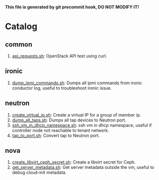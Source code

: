 **This file is generated by git precommit hook, DO NOT MODIFY IT!**

# Catalog

## common

1. [api_requests.sh](./common/api_requests.sh): OpenStack API test using curl.

## ironic

1. [dump_ipmi_commands.sh](./ironic/dump_ipmi_commands.sh): Dumps all ipmi commands from ironic conductor log, useful to troubleshoot ironic issue.

## neutron

1. [create_virtual_ip.sh](./neutron/create_virtual_ip.sh): Create a virtual IP for a group of member ip.
2. [dump_all_taps.sh](./neutron/dump_all_taps.sh): Dumps all tap devices to Neutron port.
3. [ssh_vm_in_dhcp_namespace.sh](./neutron/ssh_vm_in_dhcp_namespace.sh): ssh vm in dhcp namespace, useful if controller node not reachable to tenant network.
4. [tap_to_port.sh](./neutron/tap_to_port.sh): Convert tap to Neutron port.

## nova

1. [create_libvirt_ceph_secret.sh](./nova/create_libvirt_ceph_secret.sh): Create a libvirt secret for Ceph.
2. [get_server_metadata.sh](./nova/get_server_metadata.sh): Get server metadata outside the vm, useful to debug cloud-init metadata.
